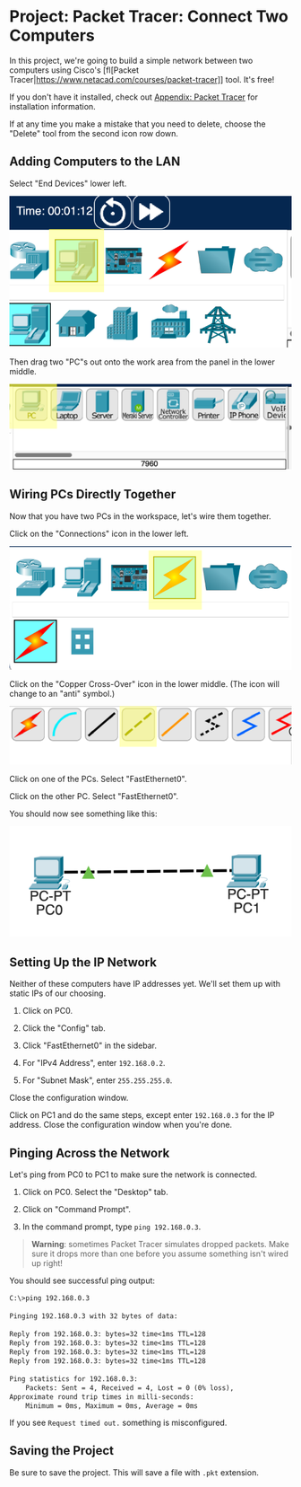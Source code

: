 # Project: Packet Tracer: Connect Two Computers

In this project, we're going to build a simple network between two
computers using Cisco's [fl[Packet
Tracer|https://www.netacad.com/courses/packet-tracer]] tool. It's free!

If you don't have it installed, check out [Appendix: Packet
Tracer](#appendix-packettracer) for installation information.

If at any time you make a mistake that you need to delete, choose the
"Delete" tool from the second icon row down.

## Adding Computers to the LAN

Select "End Devices" lower left.

![End Devices Icon](end_devices_icon.png)

Then drag two "PC"s out onto the work area from the panel in the lower
middle.

![PC Tool Icon](pc_tool.png)

## Wiring PCs Directly Together

Now that you have two PCs in the workspace, let's wire them together.

Click on the "Connections" icon in the lower left.

![Connections Icon](connections_icon.png)

Click on the "Copper Cross-Over" icon in the lower middle. (The icon
will change to an "anti" symbol.)

![Copper Cross-Over Selection](xo_wire_tool.png)

Click on one of the PCs. Select "FastEthernet0".

Click on the other PC. Select "FastEthernet0".

You should now see something like this:

![Two PCs wired up](2-pcs.png)

## Setting Up the IP Network

Neither of these computers have IP addresses yet. We'll set them up with
static IPs of our choosing.

1. Click on PC0.

2. Click the "Config" tab.

3. Click "FastEthernet0" in the sidebar.

4. For "IPv4 Address", enter `192.168.0.2`.

5. For "Subnet Mask", enter `255.255.255.0`.

Close the configuration window.

Click on PC1 and do the same steps, except enter `192.168.0.3` for the
IP address. Close the configuration window when you're done.

## Pinging Across the Network

Let's ping from PC0 to PC1 to make sure the network is connected.

1. Click on PC0. Select the "Desktop" tab.

2. Click on "Command Prompt".

3. In the command prompt, type `ping 192.168.0.3`.

> **Warning**: sometimes Packet Tracer simulates dropped packets. Make
> sure it drops more than one before you assume something isn't wired up
> right!

You should see successful ping output:

``` {.sh}
C:\>ping 192.168.0.3

Pinging 192.168.0.3 with 32 bytes of data:

Reply from 192.168.0.3: bytes=32 time<1ms TTL=128
Reply from 192.168.0.3: bytes=32 time<1ms TTL=128
Reply from 192.168.0.3: bytes=32 time<1ms TTL=128
Reply from 192.168.0.3: bytes=32 time<1ms TTL=128

Ping statistics for 192.168.0.3:
    Packets: Sent = 4, Received = 4, Lost = 0 (0% loss),
Approximate round trip times in milli-seconds:
    Minimum = 0ms, Maximum = 0ms, Average = 0ms
```

If you see `Request timed out.` something is misconfigured.

## Saving the Project

Be sure to save the project. This will save a file with `.pkt`
extension.

<!-- Rubric

5
Crossover cable used

5
Two PCs used

5
PCs set up with correct IP addresses.

5
PCs can ping one another.

-->
